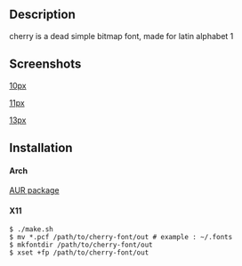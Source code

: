 ## Description

cherry is a dead simple bitmap font, made for latin alphabet 1

## Screenshots

[10px](https://github.com/marinhoc/cherry-font/master/img/10.png)

[11px](https://github.com/marinhoc/cherry-font/master/img/11.png)

[13px](https://github.com/marinhoc/cherry-font/master/img/13.png)

## Installation

#### Arch

[AUR package](https://aur.archlinux.org/packages/cherry-font/)

#### X11

```shell
$ ./make.sh
$ mv *.pcf /path/to/cherry-font/out # example : ~/.fonts
$ mkfontdir /path/to/cherry-font/out
$ xset +fp /path/to/cherry-font/out
```
